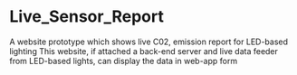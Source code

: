 # Live_Sensor_Report
A website prototype which shows live C02, emission report for LED-based lighting 
This website, if attached a back-end server and live data feeder from LED-based lights, can display the data in web-app form

